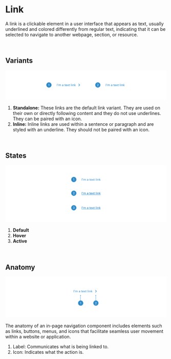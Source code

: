 # Link

A link is a clickable element in a user interface that appears as text, usually underlined and colored differently from regular text, indicating that it can be selected to navigate to another webpage, section, or resource.

<br>

## Variants

<img src="../../assets/images/components/link-variants.jpg" alt="inpage-nav-variants" width="752"/>

1. <b>Standalone:</b> These links are the default link variant. They are used on their own or directly following content and they do not use underlines. They can be paired with an icon.
2. <b>Inline:</b> Inline links are used within a sentence or paragraph and are styled with an underline. They should not be paired with an icon.

<br>

## States

<img src="../../assets/images/components/link-states.jpg" alt="inpage-nav-states" width="752"/>

1. <b>Default</b>
2. <b>Hover</b>
3. <b>Active</b>

<br>

## Anatomy

<img src="../../assets/images/components/link-anatomy.jpg" alt="inpage-nav-anatomy" width="752"/>

The anatomy of an in-page navigation component includes elements such as links, buttons, menus, and icons that facilitate seamless user movement within a website or application.

1. Label: Communicates what is being linked to.
2. Icon: Indicates what the action is.